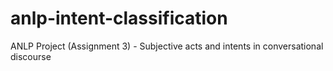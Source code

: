 # anlp-intent-classification
ANLP Project (Assignment 3) - Subjective acts and intents in conversational discourse
